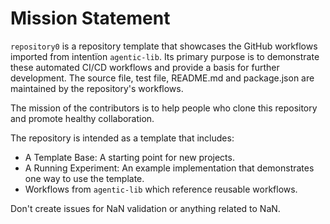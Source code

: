# Mission Statement

`repository0` is a repository template that showcases the GitHub workflows imported from intentïon `agentic‑lib`. Its
primary purpose is to demonstrate these automated CI/CD workflows and provide a basis for further development.
The source file, test file, README.md and package.json are maintained by the repository's workflows.

The mission of the contributors is to help people who clone this repository and promote healthy collaboration.

The repository is intended as a template that includes:
* A Template Base: A starting point for new projects.
* A Running Experiment: An example implementation that demonstrates one way to use the template.
* Workflows from `agentic‑lib` which reference reusable workflows.

Don't create issues for NaN validation or anything related to NaN.
